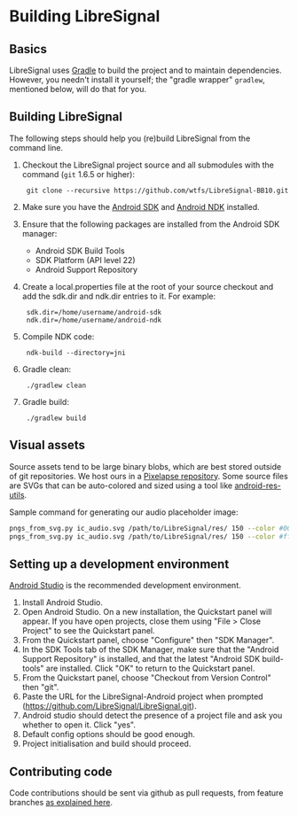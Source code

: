 Building LibreSignal
===============

Basics
------

LibreSignal uses [Gradle](http://gradle.org) to build the project and to maintain dependencies.  However, you needn't install it yourself; the "gradle wrapper" `gradlew`, mentioned below, will do that for you.

Building LibreSignal
---------------

The following steps should help you (re)build LibreSignal from the command line.

1. Checkout the LibreSignal project source and all submodules with the command (`git` 1.6.5 or higher):
    
        git clone --recursive https://github.com/wtfs/LibreSignal-BB10.git


2. Make sure you have the [Android SDK](https://developer.android.com/sdk/index.html) and [Android NDK](https://developer.android.com/ndk/index.html) installed.
3. Ensure that the following packages are installed from the Android SDK manager:
    * Android SDK Build Tools
    * SDK Platform (API level 22)
    * Android Support Repository
4. Create a local.properties file at the root of your source checkout and add the sdk.dir and ndk.dir entries to it.  For example:

        sdk.dir=/home/username/android-sdk
        ndk.dir=/home/username/android-ndk

5. Compile NDK code:

        ndk-build --directory=jni

6. Gradle clean:

        ./gradlew clean

7. Gradle build:

        ./gradlew build

Visual assets
----------------------

Source assets tend to be large binary blobs, which are best stored outside of git repositories. We host ours in a [Pixelapse repository](https://www.pixelapse.com/openwhispersystems/projects/signal-android/). Some source files are SVGs that can be auto-colored and sized using a tool like [android-res-utils](https://github.com/sebkur/android-res-utils).

Sample command for generating our audio placeholder image:

```bash
pngs_from_svg.py ic_audio.svg /path/to/LibreSignal/res/ 150 --color #000 --opacity 0.54 --suffix _light
pngs_from_svg.py ic_audio.svg /path/to/LibreSignal/res/ 150 --color #fff --opacity 1.00 --suffix _light
```

Setting up a development environment
------------------------------------

[Android Studio](https://developer.android.com/sdk/installing/studio.html) is the recommended development environment.

1. Install Android Studio.
2. Open Android Studio. On a new installation, the Quickstart panel will appear. If you have open projects, close them using "File > Close Project" to see the Quickstart panel.
3. From the Quickstart panel, choose "Configure" then "SDK Manager".
4. In the SDK Tools tab of the SDK Manager, make sure that the "Android Support Repository" is installed, and that the latest "Android SDK build-tools" are installed. Click "OK" to return to the Quickstart panel.
5. From the Quickstart panel, choose "Checkout from Version Control" then "git".
6. Paste the URL for the LibreSignal-Android project when prompted (https://github.com/LibreSignal/LibreSignal.git).
7. Android studio should detect the presence of a project file and ask you whether to open it. Click "yes".
9. Default config options should be good enough.
9. Project initialisation and build should proceed.

Contributing code
-----------------

Code contributions should be sent via github as pull requests, from feature branches [as explained here](https://help.github.com/articles/using-pull-requests).
